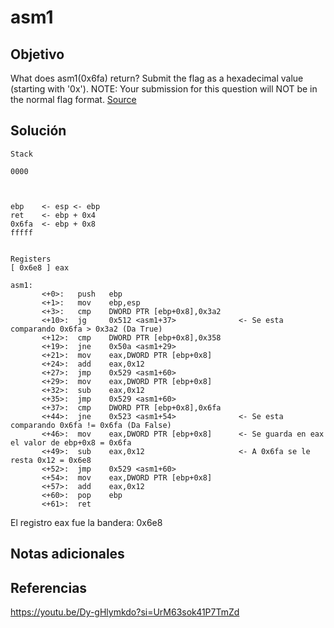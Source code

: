 
#  asm1

## Objetivo
What does asm1(0x6fa) return? Submit the flag as a hexadecimal value (starting with '0x'). NOTE: Your submission for this question will NOT be in the normal flag format. [Source](https://jupiter.challenges.picoctf.org/static/b41e08fc19ceb9d0466ebd68d36c5630/test.S)

## Solución
```shell
Stack  
  
0000  
  
  
  
ebp    <- esp <- ebp  
ret    <- ebp + 0x4  
0x6fa  <- ebp + 0x8  
fffff  
  
  
Registers  
[ 0x6e8 ] eax  
  
asm1:  
       <+0>:   push   ebp       
       <+1>:   mov    ebp,esp  
       <+3>:   cmp    DWORD PTR [ebp+0x8],0x3a2      
       <+10>:  jg     0x512 <asm1+37>              <- Se esta comparando 0x6fa > 0x3a2 (Da True)  
       <+12>:  cmp    DWORD PTR [ebp+0x8],0x358  
       <+19>:  jne    0x50a <asm1+29>  
       <+21>:  mov    eax,DWORD PTR [ebp+0x8]  
       <+24>:  add    eax,0x12  
       <+27>:  jmp    0x529 <asm1+60>  
       <+29>:  mov    eax,DWORD PTR [ebp+0x8]  
       <+32>:  sub    eax,0x12  
       <+35>:  jmp    0x529 <asm1+60>  
       <+37>:  cmp    DWORD PTR [ebp+0x8],0x6fa      
       <+44>:  jne    0x523 <asm1+54>              <- Se esta comparando 0x6fa != 0x6fa (Da False)  
       <+46>:  mov    eax,DWORD PTR [ebp+0x8]      <- Se guarda en eax el valor de ebp+0x8 = 0x6fa  
       <+49>:  sub    eax,0x12                     <- A 0x6fa se le resta 0x12 = 0x6e8  
       <+52>:  jmp    0x529 <asm1+60>  
       <+54>:  mov    eax,DWORD PTR [ebp+0x8]  
       <+57>:  add    eax,0x12  
       <+60>:  pop    ebp  
       <+61>:  ret
```

El registro eax fue la bandera: 0x6e8
## Notas adicionales


## Referencias

https://youtu.be/Dy-gHlymkdo?si=UrM63sok41P7TmZd